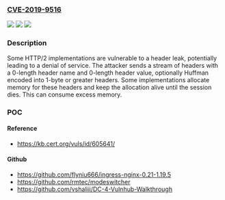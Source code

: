 ### [CVE-2019-9516](https://cve.mitre.org/cgi-bin/cvename.cgi?name=CVE-2019-9516)
![](https://img.shields.io/static/v1?label=Product&message=n%2Fa&color=blue)
![](https://img.shields.io/static/v1?label=Version&message=n%2Fa&color=blue)
![](https://img.shields.io/static/v1?label=Vulnerability&message=CWE-400%20Uncontrolled%20Resource%20Consumption&color=brighgreen)

### Description

Some HTTP/2 implementations are vulnerable to a header leak, potentially leading to a denial of service. The attacker sends a stream of headers with a 0-length header name and 0-length header value, optionally Huffman encoded into 1-byte or greater headers. Some implementations allocate memory for these headers and keep the allocation alive until the session dies. This can consume excess memory.

### POC

#### Reference
- https://kb.cert.org/vuls/id/605641/

#### Github
- https://github.com/flyniu666/ingress-nginx-0.21-1.19.5
- https://github.com/rmtec/modeswitcher
- https://github.com/vshaliii/DC-4-Vulnhub-Walkthrough

